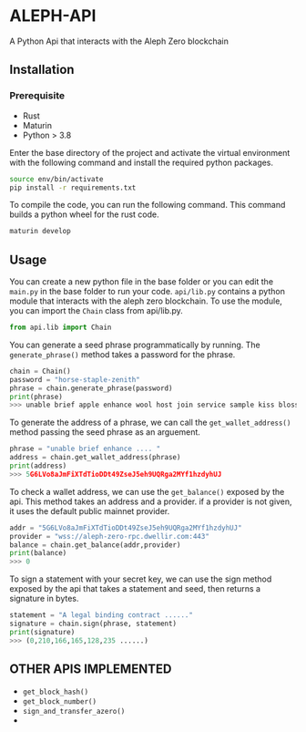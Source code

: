 


# ALEPH-API

A Python Api that interacts with the Aleph Zero blockchain


## Installation
### Prerequisite

* Rust
* Maturin
* Python > 3.8

Enter the base directory of the project and activate the virtual environment with the following command and install the required python packages.

```bash
source env/bin/activate
pip install -r requirements.txt
```

To compile the code, you can run the following command. This command builds a python wheel for the rust code.
```bash
maturin develop
```

## Usage
You can create a new python file in the base folder or you can edit the `main.py` in the base folder to run your code.
`api/lib.py` contains a python module that interacts with the aleph zero blockchain. To use the module, you can import the `Chain` class from api/lib.py. 

```python
from api.lib import Chain
```
You can generate a seed phrase programmatically by running. The ```generate_phrase()``` method takes a password for the phrase.

```python
chain = Chain()
password = "horse-staple-zenith"
phrase = chain.generate_phrase(password)
print(phrase)
>>> unable brief apple enhance wool host join service sample kiss blossom iron
```

To generate the address of a phrase, we can call the ```get_wallet_address()```  method passing the seed phrase as an arguement.
```python
phrase = "unable brief enhance .... "
address = chain.get_wallet_address(phrase)
print(address)
>>> 5G6LVo8aJmFiXTdTioDDt49ZseJ5eh9UQRga2MYf1hzdyhUJ
```
To check a wallet address, we can use the ```get_balance()``` exposed by the api. This method takes an address and a provider. if a provider is not given, it uses the default public mainnet provider.

```python
addr = "5G6LVo8aJmFiXTdTioDDt49ZseJ5eh9UQRga2MYf1hzdyhUJ"
provider = "wss://aleph-zero-rpc.dwellir.com:443"
balance = chain.get_balance(addr,provider)
print(balance)
>>> 0
```
To sign a statement with your secret key, we can use the sign method exposed by the api that takes a statement and seed, then returns a signature in bytes.
```python
statement = "A legal binding contract ......"
signature = chain.sign(phrase, statement)
print(signature)
>>> (0,210,166,165,128,235 ......)
```

## OTHER APIS IMPLEMENTED 

- `get_block_hash()`
- `get_block_number()`
- `sign_and_transfer_azero()`
- 